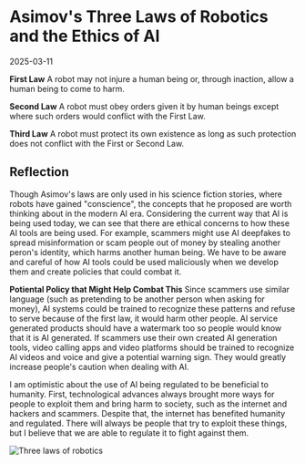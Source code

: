 # Asimov's Three Laws of Robotics and the Ethics of AI
2025-03-11

**First Law**
A robot may not injure a human being or, through inaction, allow a human being to come to harm. 

**Second Law**
A robot must obey orders given it by human beings except where such orders would conflict with the First Law. 

**Third Law**
A robot must protect its own existence as long as such protection does not conflict with the First or Second Law. 


## Reflection
Though Asimov's laws are only used in his science fiction stories, where robots have gained "conscience", the concepts that he proposed are worth thinking about in the modern AI era. Considering the current way that AI is being used today, we can see that there are ethical concerns to how these AI tools are being used. For example, scammers might use AI deepfakes to spread misinformation or scam people out of money by stealing another peron's identity, which harms another human being. We have to be aware and careful of how AI tools could be used maliciously when we develop them and create policies that could combat it.

**Potiental Policy that Might Help Combat This**
Since scammers use similar language (such as pretending to be another person when asking for money), AI systems could be trained to recognize these patterns and refuse to serve because of the first law, it would harm other people. AI service generated products should have a watermark too so people would know that it is AI generated. If scammers use their own created AI generation tools, video calling apps and video platforms should be trained to recognize AI videos and voice and give a potential warning sign. They would greatly increase people's caution when dealing with AI.

I am optimistic about the use of AI being regulated to be beneficial to humanity. First, technological advances always brought more ways for people to exploit them and bring harm to society, such as the internet and hackers and scammers. Despite that, the internet has benefited humanity and regulated. There will always be people that try to exploit these things, but I believe that we are able to regulate it to fight against them.

![Three laws of robotics](https://www.researchgate.net/publication/369477508/figure/fig1/AS:11431281150203946@1681870771676/Isaac-Asimovs-three-laws-of-robotics.png)